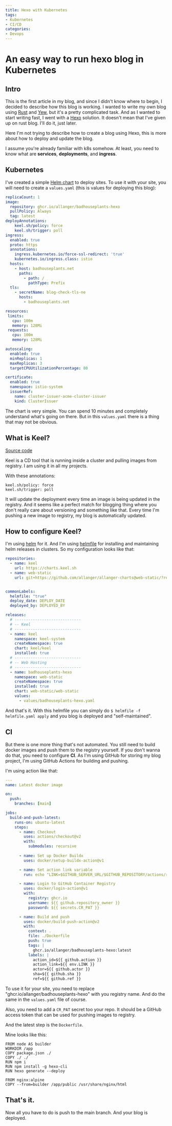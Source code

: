 ```yaml
---
title: Hexo with Kubernetes
tags:
- Kubernetes
- CI/CD
categories: 
- Devops
---
```


# An easy way to run hexo blog in Kubernetes


## Intro

This is the first article in my blog, and since I didn't know where to begin, I decided to describe how this blog is working. 
I wanted to write my own blog using [Rust](https://www.rust-lang.org/) and [Yew](https://yew.rs/), but it's a pretty complicated task. And as I wanted to start writing fast, I went with a [Hexo](https://hexo.io/) solution. It doesn't mean that I've given up on rust blog. I'll do it, just later. 

Here I'm not trying to describe how to create a blog using Hexo, this is more about how to deploy and update the blog.

I assume you're already familiar with k8s somehow. At least, you need to know what are **services**, **deployments**, and **ingress**. 
## Kubernetes

I've created a simple [Helm chart](https://github.com/allanger/allanger-charts/tree/main/web-static) to deploy sites. To use it with your site, you will need to create a `values.yaml` (this is values for deploying this blog):
```YAML
replicaCount: 1
image:
  repository: ghcr.io/allanger/badhouseplants-hexo
  pullPolicy: Always
  tag: latest
deployAnnotations: 
    keel.sh/policy: force
    keel.sh/trigger: poll
ingress:
  enabled: true
  proto: https
  annotations: 
    ingress.kubernetes.io/force-ssl-redirect: 'true'
    kubernetes.io/ingress.class: istio
  hosts:
    - host: badhouseplants.net
      paths:
        - path: /
          pathType: Prefix
  tls: 
    - secretName: blog-check-tls-ne
      hosts:
        - badhouseplants.net

resources: 
 limits:
   cpu: 100m
   memory: 128Mi
 requests:
   cpu: 100m
   memory: 128Mi

autoscaling:
  enabled: true
  minReplicas: 1
  maxReplicas: 3
  targetCPUUtilizationPercentage: 80

certificate:
  enabled: true
  namespace: istio-system
  issuerRef: 
    name: cluster-issuer-acme-cluster-issuer
    kind: ClusterIssuer 

```


The chart is very simple. You can spend 10 minutes and completely understand what's going on there. But in this `values.yaml` there is a thing that may not be obvious. 

## What is Keel?

[Source code](https://github.com/keel-hq/keel)

Keel is a CD tool that is running inside a cluster and pulling images from registry. I am using it in all my projects. 

With these annotations:
```
keel.sh/policy: force
keel.sh/trigger: poll
```
It will update the deployment every time an image is being updated in the registry. And it seems like a perfect match for blogging thing where you don't really care about versioning and something like that. Every time I'm pushing a new image to registry, my blog is automatically updated.

## How to configure Keel?

I'm using [helm](https://helm.sh/) for it. And I'm using [helmfile](https://github.com/roboll/helmfile) for installing and maintaining helm releases in clusters. So my configuration looks like that:
```yaml
repositories:
  - name: keel
    url: https://charts.keel.sh
  - name: web-static
    url: git+https://github.com/allanger/allanger-charts@web-static/?ref=main


commonLabels:
  helmfile: "true"
  deploy_date: DEPLOY_DATE
  deployed_by: DEPLOYED_BY

releases:
  # -----------------------------
  # -- Keel
  # -----------------------------
  - name: keel
    namespace: keel-system
    createNamespace: true
    chart: keel/keel
    installed: true
  # -----------------------------
  # -- Web Hosting
  # -----------------------------
  - name: badhouseplants-hexo
    namespace: web-static
    createNamespace: true
    installed: true
    chart: web-static/web-static
    values: 
      - values/badhouseplants-hexo.yaml
```

And that's it. With this helmfile you can simply do `$ helmfile -f helmfile.yaml apply` and you blog is deployed and "self-maintained".

## CI 

But there is one more thing that's not automated. You still need to build docker images and push them to the registry yourself. 
If you don't wanna do that, you need to configure **CI**. As I'm using GitHub for storing my blog project, I'm using GitHub Actions for building and pushing.

I'm using action like that:
```YAML
---
name: Latest docker image

on:
  push:
    branches: [main]

jobs:
  build-and-push-latest:
    runs-on: ubuntu-latest
    steps:
      - name: Checkout
        uses: actions/checkout@v2
        with:
          submodules: recursive
      
      - name: Set up Docker Buildx
        uses: docker/setup-buildx-action@v1

      - name: Set action link variable
        run: echo "LINK=$GITHUB_SERVER_URL/$GITHUB_REPOSITORY/actions/runs/$GITHUB_RUN_ID" >> $GITHUB_ENV

      - name: Login to GitHub Container Registry
        uses: docker/login-action@v1
        with:
          registry: ghcr.io
          username: ${{ github.repository_owner }}
          password: ${{ secrets.CR_PAT }}

      - name: Build and push
        uses: docker/build-push-action@v2
        with:
          context: .
          file: ./Dockerfile
          push: true
          tags: |
            ghcr.io/allanger/badhouseplants-hexo:latest
          labels: |
            action_id=${{ github.action }}
            action_link=${{ env.LINK }}
            actor=${{ github.actor }}
            sha=${{ github.sha }}
            ref=${{ github.ref }}
```

To use it for your site, you need to replace "ghcr.io/allanger/badhouseplants-hexo" with you registry name. And do the same in the `values.yaml` file of course. 

Also, you need to add a `CR_PAT` secret too your repo. It should be a GitHub access token that can be used for pushing images to registry. 

And the latest step is the `Dockerfile`.

Mine looks like this:
```Docker
FROM node AS builder
WORKDIR /app
COPY package.json ./
COPY ./ ./
RUN npm i
RUN npm install -g hexo-cli
RUN hexo generate --deploy

FROM nginx:alpine
COPY --from=builder /app/public /usr/share/nginx/html
```

## That's it. 
Now all you have to do is push to the main branch. And your blog is deployed. 